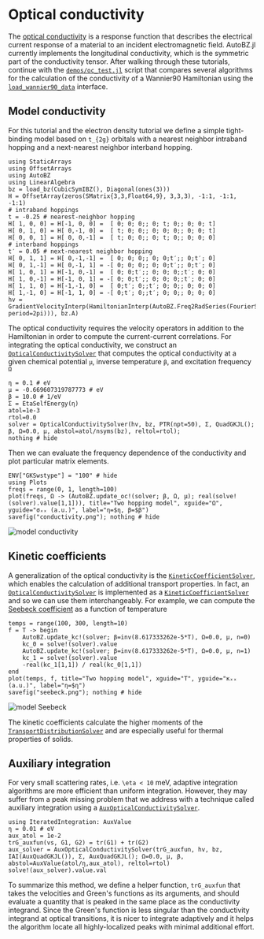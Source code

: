 # Optical conductivity

The [optical conductivity](https://en.wikipedia.org/wiki/Optical_conductivity)
is a response function that describes the electrical current response of a
material to an incident electromagnetic field. AutoBZ.jl currently implements
the longitudinal conductivity, which is the symmetric part of the conductivity
tensor. After walking through these tutorials, continue with the
[`demos/oc_test.jl`](https://github.com/lxvm/AutoBZ.jl/blob/main/demos/oc_test.jl)
script that compares several algorithms for the calculation of the conductivity
of a Wannier90 Hamiltonian using the [`load_wannier90_data`](@ref) interface.

## Model conductivity

For this tutorial and the electron density tutorial we define a simple
tight-binding model based on ``t_{2g}`` orbitals with a nearest neighbor
intraband hopping and a next-nearest neighbor interband hopping.
```@example oc
using StaticArrays
using OffsetArrays
using AutoBZ
using LinearAlgebra
bz = load_bz(CubicSymIBZ(), Diagonal(ones(3)))
H = OffsetArray(zeros(SMatrix{3,3,Float64,9}, 3,3,3), -1:1, -1:1, -1:1)
# intraband hoppings
t = -0.25 # nearest-neighbor hopping
H[ 1, 0, 0] = H[-1, 0, 0] =  [ 0; 0; 0;; 0; t; 0;; 0; 0; t]
H[ 0, 1, 0] = H[ 0,-1, 0] =  [ t; 0; 0;; 0; 0; 0;; 0; 0; t]
H[ 0, 0, 1] = H[ 0, 0,-1] =  [ t; 0; 0;; 0; t; 0;; 0; 0; 0]
# interband hoppings
t′ = 0.05 # next-nearest neighbor hopping
H[ 0, 1, 1] = H[ 0,-1,-1] =  [ 0; 0; 0;; 0; 0;t′;; 0;t′; 0]
H[ 0, 1,-1] = H[ 0,-1, 1] = -[ 0; 0; 0;; 0; 0;t′;; 0;t′; 0]
H[ 1, 0, 1] = H[-1, 0,-1] =  [ 0; 0;t′;; 0; 0; 0;;t′; 0; 0]
H[ 1, 0,-1] = H[-1, 0, 1] = -[ 0; 0;t′;; 0; 0; 0;;t′; 0; 0]
H[ 1, 1, 0] = H[-1,-1, 0] =  [ 0;t′; 0;;t′; 0; 0;; 0; 0; 0]
H[ 1,-1, 0] = H[-1, 1, 0] = -[ 0;t′; 0;;t′; 0; 0;; 0; 0; 0]
hv = GradientVelocityInterp(HamiltonianInterp(AutoBZ.Freq2RadSeries(FourierSeries(H, period=2pi))), bz.A)
```
The optical conductivity requires the velocity operators in addition to the
Hamiltonian in order to compute the current-current correlations. For integrating the optical conductivity,
we construct an [`OpticalConductivitySolver`](@ref) that computes the
optical conductivity at a given chemical potential `μ`, inverse temperature `β`, and excitation
frequency `Ω`
```@example oc
η = 0.1 # eV
μ = -0.669607319787773 # eV
β = 10.0 # 1/eV
Σ = EtaSelfEnergy(η)
atol=1e-3
rtol=0.0
solver = OpticalConductivitySolver(hv, bz, PTR(npt=50), Σ, QuadGKJL(); β, Ω=0.0, μ, abstol=atol/nsyms(bz), reltol=rtol);
nothing # hide
```
Then we can evaluate the frequency dependence of the conductivity and plot
particular matrix elements.
```@example oc
ENV["GKSwstype"] = "100" # hide
using Plots
freqs = range(0, 1, length=100)
plot(freqs, Ω -> (AutoBZ.update_oc!(solver; β, Ω, μ); real(solve!(solver).value[1,1])), title="Two hopping model", xguide="Ω", yguide="σₓₓ (a.u.)", label="η=$η, β=$β")
savefig("conductivity.png"); nothing # hide
```

![model conductivity](conductivity.png)


## Kinetic coefficients

A generalization of the optical conductivity is the
[`KineticCoefficientSolver`](@ref), which enables the calculation of
additional transport properties. In fact, an
[`OpticalConductivitySolver`](@ref) is implemented as a
[`KineticCoefficientSolver`](@ref) and so we can use them interchangeably.
For example, we can compute the [Seebeck
coefficient](https://en.wikipedia.org/wiki/Seebeck_coefficient) as a function of
temperature
```@example oc
temps = range(100, 300, length=10)
f = T -> begin
    AutoBZ.update_kc!(solver; β=inv(8.617333262e-5*T), Ω=0.0, μ, n=0)
    kc_0 = solve!(solver).value
    AutoBZ.update_kc!(solver; β=inv(8.617333262e-5*T), Ω=0.0, μ, n=1)
    kc_1 = solve!(solver).value
    -real(kc_1[1,1]) / real(kc_0[1,1])
end
plot(temps, f, title="Two hopping model", xguide="T", yguide="κₓₓ (a.u.)", label="η=$η")
savefig("seebeck.png"); nothing # hide
```

![model Seebeck](seebeck.png)

The kinetic coefficients calculate the higher moments of the
[`TransportDistributionSolver`](@ref) and are especially useful for
thermal properties of solids.

## Auxiliary integration

For very small scattering rates, i.e. ``\eta < 10`` meV, adaptive integration
algorithms are more efficient than uniform integration. However, they may suffer
from a peak missing problem that we address with a technique called auxiliary
integration using a [`AuxOpticalConductivitySolver`](@ref).

```@example oc
using IteratedIntegration: AuxValue
η = 0.01 # eV
aux_atol = 1e-2
trG_auxfun(vs, G1, G2) = tr(G1) + tr(G2)
aux_solver = AuxOpticalConductivitySolver(trG_auxfun, hv, bz, IAI(AuxQuadGKJL()), Σ, AuxQuadGKJL(); Ω=0.0, μ, β, abstol=AuxValue(atol/η,aux_atol), reltol=rtol)
solve!(aux_solver).value.val
```

To summarize this method, we define a helper function, `trG_auxfun` that takes
the velocities and Green's functions as its arguments, and should evaluate a
quantity that is peaked in the same place as the conductivity integrand. Since
the Green's function is less singular than the conductivity integrand at optical
transitions, it is nicer to integrate adaptively and it helps the algorithm
locate all highly-localized peaks with minimal additional effort.